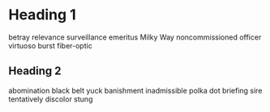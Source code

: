 # Heading 1
betray relevance surveillance emeritus Milky Way noncommissioned officer virtuoso burst fiber-optic
## Heading 2
abomination black belt yuck banishment inadmissible polka dot briefing sire tentatively discolor stung
